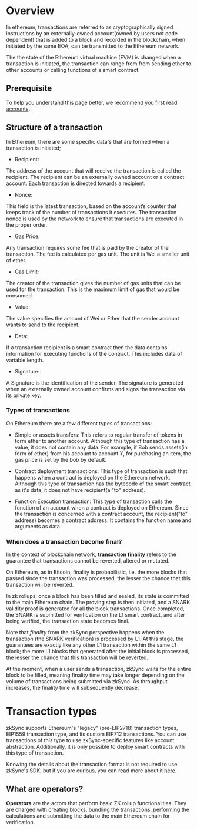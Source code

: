# Overview

In ethereum, transactions are referred to as cryptographically signed instructions by an externally-owned account(owned by users not code dependent) that is added to a block and recorded in the blockchain, when initiated by the same EOA, can be transmitted to the Ethereum network.

The the state of the Ethereum virtual machine (EVM) is changed when a transaction is initiated, the transaction can range from from sending ether to other accounts or calling functions of a smart contract.


## Prerequisite

To help you understand this page better, we recommend you first read [accounts](account.md).

## Structure of a transaction

In Ethereum, there are some specific data's that are formed when a transaction is initiated;

- Recipient:
  
The address of the account that will receive the transaction is called the recipient. The recipient can be an externally owned account or a contract account. Each transaction is directed towards a recipient.

- Nonce:

This field is the latest transaction, based on the account’s counter that keeps track of the number of transactions it executes. The transaction nonce is used by the network to ensure that transactions are executed in the proper order.

- Gas Price:
  
Any transaction requires some fee that is paid by the creator of the transaction. The fee is calculated per gas unit. The unit is Wei a smaller unit of ether.

- Gas Limit:

The creator of the transaction gives the number of gas units that can be used for the transaction. This is the maximum limit of gas that would be consumed.

- Value:
  
The value specifies the amount of Wei or Ether that the sender account wants to send to the recipient.

- Data:

If a transaction recipient is a smart contract then the data contains information for executing functions of the contract. This includes data of variable length.

- Signature:

A Signature is the identification of the sender. The signature is generated when an externally owned account confirms and signs the transaction via its private key.

### Types of transactions

On Ethereum there are a few different types of transactions:

- Simple or assets transfers: This refers to regular transfer of tokens in form ether to another account. Although this type of transaction has a value, it does not contain any data.
For example, if Bob sends assets(in form of ether) from his account to account Y, for purchasing an item, the gas price is set by the bob by default.

- Contract deployment transactions: This type of transaction is such that happens when a contract is deployed on the Ethereum network. Although this type of transaction has the bytecode of the smart contract as it's data, it does not have recipient(a "to" address).
- Function Execution transaction: This type of transaction calls the function of an account when a contract is deployed on Ethereum. Since the transaction is concerned with a contract account, the recipient("to" address) becomes a contract address. 
It contains the function name and arguments as data.

### When does a transaction become final?

In the context of blockchain network, **transaction finality** refers to the guarantee that transactions cannot be reverted, altered or mutated.

On Ethereum, as in Bitcoin, finality is probabilistic, i.e. the more blocks that passed since the transaction was processed, the lesser the chance that this transaction will be reverted.

In zk rollups, once a block has been filled and sealed, its state is committed to the main Ethereum chain. The proving step is then initiated, and a SNARK validity proof is generated for all the block transactions. Once completed, the SNARK is submitted for verification on the L1 smart contract, and after being verified, the transaction state becomes final.

Note that _finality_ from the zkSync perspective happens when the transaction (the SNARK verification) is processed by L1. At this stage, the guarantees are exactly like any other L1 transaction within the same L1 block; the more L1 blocks that generated after the initial block is processed, the lesser the chance that this transaction will be reverted.

At the moment, when a user sends a transaction, zkSync waits for the entire block to be filled, meaning finality time may take longer depending on the volume of transactions being submitted via zkSync. As throughput increases, the finality time will subsequently decrease.

# Transaction types

zkSync supports Ethereum's "legacy" (pre-EIP2718) transaction types, EIP1559 transaction type, and its custom EIP712 transactions. You can use transactions of this type to use zkSync-specific features like account abstraction. Additionally, it is only possible to deploy smart contracts with this type of transaction.

Knowing the details about the transaction format is not required to use zkSync's SDK, but if you are curious, you can read more about it [here](../../../api/api.md#eip712).

## What are operators?

**Operators** are the actors that perform basic ZK rollup functionalities. They are charged with creating blocks, bundling the transactions, performing the calculations and submitting the data to the main Ethereum chain for verification.